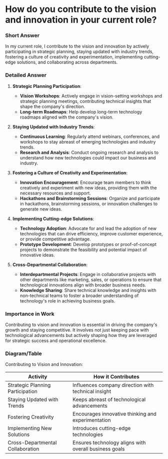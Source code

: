 # How do you contribute to the vision and innovation in your current role?

### Short Answer
In my current role, I contribute to the vision and innovation by actively participating in strategic planning, staying updated with industry trends, fostering a culture of creativity and experimentation, implementing cutting-edge solutions, and collaborating across departments.

### Detailed Answer
1. **Strategic Planning Participation**:
    - **Vision Workshops**: Actively engage in vision-setting workshops and strategic planning meetings, contributing technical insights that shape the company's direction.
    - **Long-term Roadmaps**: Help develop long-term technology roadmaps aligned with the company's vision.

2. **Staying Updated with Industry Trends**:
    - **Continuous Learning**: Regularly attend webinars, conferences, and workshops to stay abreast of emerging technologies and industry trends.
    - **Research and Analysis**: Conduct ongoing research and analysis to understand how new technologies could impact our business and industry.

3. **Fostering a Culture of Creativity and Experimentation**:
    - **Innovation Encouragement**: Encourage team members to think creatively and experiment with new ideas, providing them with the necessary resources and support.
    - **Hackathons and Brainstorming Sessions**: Organize and participate in hackathons, brainstorming sessions, or innovation challenges to generate new ideas.

4. **Implementing Cutting-edge Solutions**:
    - **Technology Adoption**: Advocate for and lead the adoption of new technologies that can drive efficiency, improve customer experience, or provide competitive advantage.
    - **Prototype Development**: Develop prototypes or proof-of-concept projects to demonstrate the feasibility and potential impact of innovative ideas.

5. **Cross-Departmental Collaboration**:
    - **Interdepartmental Projects**: Engage in collaborative projects with other departments like marketing, sales, or operations to ensure that technological innovations align with broader business needs.
    - **Knowledge Sharing**: Share technical knowledge and insights with non-technical teams to foster a broader understanding of technology's role in achieving business goals.

### Importance in Work
Contributing to vision and innovation is essential in driving the company's growth and staying competitive. It involves not just keeping pace with technological advancements but actively shaping how they are leveraged for strategic success and operational excellence.

### Diagram/Table
Contributing to Vision and Innovation:

| Activity                        | How it Contributes                             |
|---------------------------------|------------------------------------------------|
| Strategic Planning Participation| Influences company direction with technical insight |
| Staying Updated with Trends     | Keeps abreast of technological advancements    |
| Fostering Creativity            | Encourages innovative thinking and experimentation |
| Implementing New Solutions      | Introduces cutting-edge technologies           |
| Cross-Departmental Collaboration| Ensures technology aligns with overall business goals |